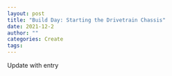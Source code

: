 ```yaml
---
layout: post
title: "Build Day: Starting the Drivetrain Chassis"
date: 2021-12-2
author: ""
categories: Create
tags:
---
```

Update with entry
